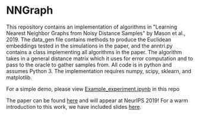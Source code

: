 # NNGraph

This repository contains an implementation of algorithms in "Learning Nearest Neighbor Graphs from Noisy
Distance Samples" by Mason et al., 2019. The data_gen file contains methods to produce the Euclidean embeddings 
tested in the simulations in the paper, and the anntri.py contains a class implementing all algorithms in the
paper. The algorithm takes in a general distance matrix which it uses for error computation and to pass to 
the oracle to gather samples from. All code is in python and assumes Python 3. The implementation requires numpy, 
scipy, sklearn, and matplotlib. 

For a simple demo, please view [Example_experiment.ipynb](https://github.com/blakemas/nngraph/blob/master/Example_experiment.ipynb) in this repo

The paper can be found [here](https://arxiv.org/abs/1905.13267) and will appear at NeurIPS 2019! For a warm introduction to this work, we have included slides [here](https://github.com/blakemas/nngraph/blob/master/nngraph_slides.pdf). 
